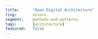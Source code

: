 ```yaml
---
title:      "Open Digital Architecture"
ring:       assess
segment:    methods-and-patterns
tags:       [architecture]
featured:   false
---
```

